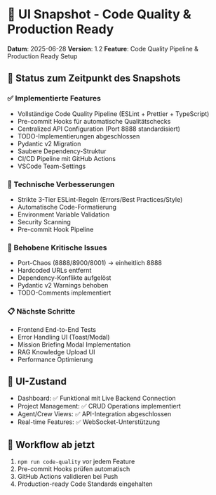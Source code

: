 # 📸 UI Snapshot - Code Quality & Production Ready

**Datum**: 2025-06-28
**Version**: 1.2
**Feature**: Code Quality Pipeline & Production Ready Setup

## 🎯 Status zum Zeitpunkt des Snapshots

### ✅ Implementierte Features

- Vollständige Code Quality Pipeline (ESLint + Prettier + TypeScript)
- Pre-commit Hooks für automatische Qualitätschecks
- Centralized API Configuration (Port 8888 standardisiert)
- TODO-Implementierungen abgeschlossen
- Pydantic v2 Migration
- Saubere Dependency-Struktur
- CI/CD Pipeline mit GitHub Actions
- VSCode Team-Settings

### 🔧 Technische Verbesserungen

- Strikte 3-Tier ESLint-Regeln (Errors/Best Practices/Style)
- Automatische Code-Formatierung
- Environment Variable Validation
- Security Scanning
- Pre-commit Hook Pipeline

### 🚨 Behobene Kritische Issues

- Port-Chaos (8888/8900/8001) → einheitlich 8888
- Hardcoded URLs entfernt
- Dependency-Konflikte aufgelöst
- Pydantic v2 Warnings behoben
- TODO-Comments implementiert

### 📋 Nächste Schritte

- Frontend End-to-End Tests
- Error Handling UI (Toast/Modal)
- Mission Briefing Modal Implementation
- RAG Knowledge Upload UI
- Performance Optimierung

## 🎨 UI-Zustand

- Dashboard: ✅ Funktional mit Live Backend Connection
- Project Management: ✅ CRUD Operations implementiert
- Agent/Crew Views: ✅ API-Integration abgeschlossen
- Real-time Features: ✅ WebSocket-Unterstützung

## 🔄 Workflow ab jetzt

1. `npm run code-quality` vor jedem Feature
2. Pre-commit Hooks prüfen automatisch
3. GitHub Actions validieren bei Push
4. Production-ready Code Standards eingehalten
